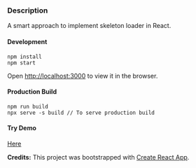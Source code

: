 ### Description

A smart approach to implement skeleton loader in React.

#### Development

```
npm install
npm start
```

Open [http://localhost:3000](http://localhost:3000) to view it in the browser.


#### Production Build

```
npm run build
npx serve -s build // To serve production build
```

#### Try Demo
[Here](https://aseem2625.github.io/skeleton-loader)



**Credits:** This project was bootstrapped with [Create React App](https://github.com/facebook/create-react-app).
